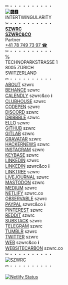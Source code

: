 ✂︎・・・・・・・・・・\
[![🆂🆉](https://szwrc.co/apple-touch-icon.png)](https://szwrc.co "🆂🆉")\
INTERTWINGULARITY\
✂︎・・・・・・・・・・\
[__SZWRC__](https://szwrc.co/contact "🆂🆉 SZWRC")\
__[SZWRC&CO](https://szwrc.co "SZWRC&CO")__\
Partner\
[+41 78 749 73 97 ☎︎](tel:+41787497397 "+41 78 749 73 97 ☎︎")\
✂︎・・・・・・・・・・\
[℅](https://www.technopark.ch/en/contact/ "TECHNOPARK")\
TECHNOPARKSTRASSE 1\
8005 ZÜRICH\
SWITZERLAND\
✂︎・・・・・・・・・・\
[ABOUT](https://about.me/szwrc "ABOUT") szwrc\
[BEHANCE](https://www.behance.net/szwrc "BEHANCE") szwrc\
[CALENDLY](https://calendly.com/szwrc/15min "CALENDLY") szwrc&co __ℹ︎__\
[CLUBHOUSE](https://clubhouse.com/@szwrc0 "CLUBHOUSE") szwrc\
[CODEPEN](https://codepen.io/szwrc "CODEPEN") szwrc\
[DISCORD](https://discordhub.com/profile/809384130847571998 "DISCORD") szwrc\
[DRIBBBLE](https://dribbble.com/szwrc/about "DRIBBBLE") szwrc\
[ELLO](https://ello.co/szwrc "ELLO") szwrc\
[GITHUB](https://github.com/szwrc "GITHUB") szwrc\
[GITLAB](https://gitlab.com/szwrc "GITLAB") szwrc\
[GRAVATAR](https://gravatar.com/szwrc "GRAVATAR") szwrc\
[HACKERNEWS](https://news.ycombinator.com/user?id=szwrc "HACKERNEWS") szwrc\
[INSTAGRAM](https://instagram.com/szwrc "INSTAGRAM") szwrc\
[KEYBASE](https://keybase.io/szwrc "KEYBASE") szwrc\
[LINKEDIN](https://linkedin.com/in/szwrc "LINKEDIN") szwrc\
[LINKEDIN](https://linkedin.com/company/szwrc "LINKEDIN") szwrc&co __ℹ︎__\
[LINKTREE](https://linktr.ee/szwrc "LINKTREE") szwrc\
[LIVEJOURNAL](https://szwrc.livejournal.com/profile "LIVEJOURNAL") szwrc\
[MASTODON](https://mastodon.online/@szwrc "MASTODON") szwrc\
[MEDIUM](https://szwrc.medium.com/about "MEDIUM") szwrc\
[NETLIFY](https://app.netlify.com/sites/szwrc/deploys "NETLIFY") szwrc.co\
[OBSERVABLE](https://observablehq.com/@szwrc "OBSERVABLE") szwrc\
[PAYPAL](https://paypal.me/szwrc "PAYPAL") szwrc&co __ℹ︎__\
[PINTEREST](https://pinterest.com/szwrc "PINTEREST") szwrc\
[REDDIT](https://reddit.com/user/szwrc "REDDIT") szwrc\
[SUBSTACK](https://szwrc.substack.com/ "SUBSTACK") szwrc\
[TELEGRAM](https://t.me/szwrc "TELEGRAM") szwrc\
[TUMBLR](https://szwrc.tumblr.com/ "TUMBLR") szwrc\
[TWITTER](https://twitter.com/szwrc "TWITTER") szwrc\
[WEB](https://szwrc.co "SZWRC&CO") szwrc&co __ℹ︎__\
[WEBSITECARBON](https://websitecarbon.com/website/szwrc-co "WEBSITECARBON") szwrc.co\
✂︎・・・・・・・・・・\
[![SZWRC](https://szwrc.co/szwrc.png)](https://szwrc.co/szwrc.vcf "SZWRC")\
✂︎・・・・・・・・・・\
\
[![Netlify Status](https://api.netlify.com/api/v1/badges/a5be66d1-d2cb-4fe7-9c11-1fe6adf68469/deploy-status)](https://app.netlify.com/sites/szwrc/deploys)



